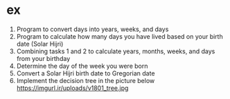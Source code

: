 # ex
1. Program to convert days into years, weeks, and days
2. Program to calculate how many days you have lived based on your birth date (Solar Hijri)
3. Combining tasks 1 and 2 to calculate years, months, weeks, and days from your birthday
4. Determine the day of the week you were born
5. Convert a Solar Hijri birth date to Gregorian date
6. Implement the decision tree in the picture below
https://imgurl.ir/uploads/v1801_tree.jpg
